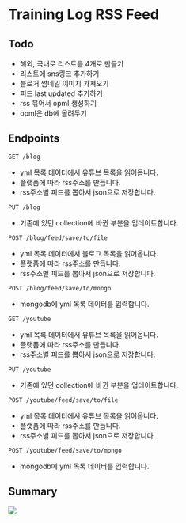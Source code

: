 # Training Log RSS Feed

## Todo

- 해외, 국내로 리스트를 4개로 만들기
- 리스트에 sns링크 추가하기
- 블로거 썸네일 이미지 가져오기
- 피드 last updated 추가하기
- rss 묶어서 opml 생성하기
- opml은 db에 올려두기

## Endpoints

`GET /blog`

- yml 목록 데이터에서 유튜브 목록을 읽어옵니다.
- 플랫폼에 따라 rss주소를 만듭니다.
- rss주소별 피드를 뽑아서 json으로 저장합니다.

`PUT /blog`

- 기존에 있던 collection에 바뀐 부분을 업데이트합니다.

`POST /blog/feed/save/to/file`

- yml 목록 데이터에서 블로그 목록을 읽어옵니다.
- 플랫폼에 따라 rss주소를 만듭니다.
- rss주소별 피드를 뽑아서 json으로 저장합니다.

`POST /blog/feed/save/to/mongo`

- mongodb에 yml 목록 데이터를 입력합니다.

`GET /youtube`

- yml 목록 데이터에서 유튜브 목록을 읽어옵니다.
- 플랫폼에 따라 rss주소를 만듭니다.
- rss주소별 피드를 뽑아서 json으로 저장합니다.

`PUT /youtube`

- 기존에 있던 collection에 바뀐 부분을 업데이트합니다.

`POST /youtube/feed/save/to/file`

- yml 목록 데이터에서 유튜브 목록을 읽어옵니다.
- 플랫폼에 따라 rss주소를 만듭니다.
- rss주소별 피드를 뽑아서 json으로 저장합니다.

`POST /youtube/feed/save/to/mongo`

- mongodb에 yml 목록 데이터를 입력합니다.

## Summary

![](https://res.cloudinary.com/yangeok/image/upload/v1554888938/11.jpg)
